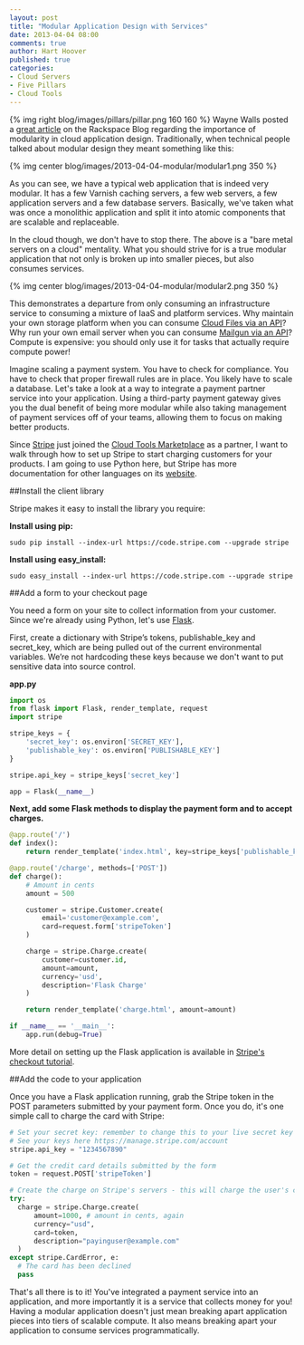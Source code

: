 ```yaml
---
layout: post
title: "Modular Application Design with Services"
date: 2013-04-04 08:00
comments: true
author: Hart Hoover
published: true
categories: 
- Cloud Servers
- Five Pillars
- Cloud Tools
---
```

{% img right blog/images/pillars/pillar.png 160 160 %}
Wayne Walls posted a [great article](http://www.rackspace.com/blog/pillars-of-cloudiness-no-2-modular-design/) on the Rackspace Blog regarding the importance of modularity in cloud application design. Traditionally, when technical people talked about modular design they meant something like this:

{% img center blog/images/2013-04-04-modular/modular1.png 350 %}

As you can see, we have a typical web application that is indeed very modular. It has a few Varnish caching servers, a few web servers, a few application servers and a few database servers. Basically, we've taken what was once a monolithic application and split it into atomic components that are scalable and replaceable.

In the cloud though, we don't have to stop there. The above is a "bare metal servers on a cloud" mentality. What you should strive for is a true modular application that not only is broken up into smaller pieces, but also consumes services.<!--More-->

{% img center blog/images/2013-04-04-modular/modular2.png 350 %}

This demonstrates a departure from only consuming an infrastructure service to consuming a mixture of IaaS and platform services. Why maintain your own storage platform when you can consume [Cloud Files via an API](http://docs.rackspace.com/files/api/v1/cf-devguide/content/Overview-d1e70.html)? Why run your own email server when you can consume [Mailgun via an API](http://documentation.mailgun.net/)? Compute is expensive: you should only use it for tasks that actually require compute power!

Imagine scaling a payment system. You have to check for compliance. You have to check that proper firewall rules are in place. You likely have to scale a database. Let's take a look at a way to integrate a payment partner service into your application. Using a third-party payment gateway gives you the dual benefit of being more modular while also taking management of payment services off of your teams, allowing them to focus on making better products.

Since [Stripe](https://cloudtools.rackspace.com/apps/757?1615490338) just joined the [Cloud Tools Marketplace](https://cloudtools.rackspace.com/home) as a partner, I want to walk through how to set up Stripe to start charging customers for your products. I am going to use Python here, but Stripe has more documentation for other languages on its [website](https://stripe.com/docs).

##Install the client library

Stripe makes it easy to install the library you require:

**Install using pip:**

`sudo pip install --index-url https://code.stripe.com --upgrade stripe`

**Install using easy_install:**

`sudo easy_install --index-url https://code.stripe.com --upgrade stripe`

##Add a form to your checkout page

You need a form on your site to collect information from your customer. Since we're already using Python, let's use [Flask](http://flask.pocoo.org/).

First, create a dictionary with Stripe’s tokens, publishable_key and secret_key, which are being pulled out of the current environmental variables. We’re not hardcoding these keys because we don't want to put sensitive data into source control.

**app.py**

```python
import os
from flask import Flask, render_template, request
import stripe

stripe_keys = {
    'secret_key': os.environ['SECRET_KEY'],
    'publishable_key': os.environ['PUBLISHABLE_KEY']
}

stripe.api_key = stripe_keys['secret_key']

app = Flask(__name__)
```

**Next, add some Flask methods to display the payment form and to accept charges.**

```python
@app.route('/')
def index():
    return render_template('index.html', key=stripe_keys['publishable_key'])

@app.route('/charge', methods=['POST'])
def charge():
    # Amount in cents
    amount = 500

    customer = stripe.Customer.create(
        email='customer@example.com',
        card=request.form['stripeToken']
    )

    charge = stripe.Charge.create(
        customer=customer.id,
        amount=amount,
        currency='usd',
        description='Flask Charge'
    )

    return render_template('charge.html', amount=amount)

if __name__ == '__main__':
    app.run(debug=True)
```

More detail on setting up the Flask application is available in [Stripe's checkout tutorial](https://stripe.com/docs/checkout/guides/flask).

##Add the code to your application

Once you have a Flask application running, grab the Stripe token in the POST parameters submitted by your payment form. Once you do, it's one simple call to charge the card with Stripe:

```python
# Set your secret key: remember to change this to your live secret key in production
# See your keys here https://manage.stripe.com/account
stripe.api_key = "1234567890"

# Get the credit card details submitted by the form
token = request.POST['stripeToken']

# Create the charge on Stripe's servers - this will charge the user's card
try:
  charge = stripe.Charge.create(
      amount=1000, # amount in cents, again
      currency="usd",
      card=token,
      description="payinguser@example.com"
  )
except stripe.CardError, e:
  # The card has been declined
  pass
```

That's all there is to it! You've integrated a payment service into an application, and more importantly it is a service that collects money for you! Having a modular application doesn't just mean breaking apart application pieces into tiers of scalable compute. It also means breaking apart your application to consume services programmatically.